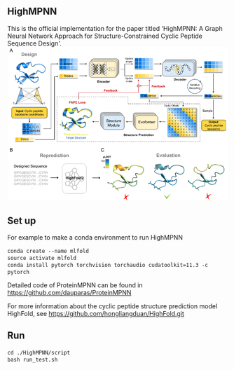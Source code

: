 ## HighMPNN
This is the official implementation for the paper titled 'HighMPNN: A Graph Neural Network Approach for Structure-Constrained Cyclic Peptide Sequence Design'.
![alt text](image.png)
## Set up
For example to make a conda environment to run HighMPNN
```shell
conda create --name mlfold
source activate mlfold
conda install pytorch torchvision torchaudio cudatoolkit=11.3 -c pytorch
```
Detailed code of ProteinMPNN can be found in https://github.com/dauparas/ProteinMPNN

For more information about the cyclic peptide structure prediction model HighFold, see https://github.com/hongliangduan/HighFold.git
## Run
```shell
cd ./HighMPNN/script
bash run_test.sh
```